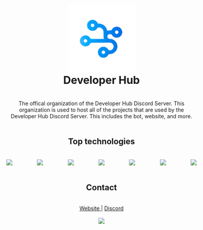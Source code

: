 <div align="center" style="margin-top: 20px">
  <a href="https://github.com/Developer-Hub-Community/hosting-system">
        <img src="https://github.com/Developer-Hub-Community/.github/blob/7baa002bb09c46f9fc5f6ca9788f80002ab826a1/profile/developer_hub_no_bg.png" alt="Logo" width="180" height="180" />
    </a>
    <h1 style="margin-top: 0">Developer Hub</h1>
</div>

<br />

<div align="center">
The offical organization of the Developer Hub Discord Server. This organization is used to host all of the projects that are used by the Developer Hub Discord Server. This includes the bot, website, and more.
</div>

<br />

<div align="center">
    <h2>Top technologies</h2>
</div>

<br />

<div style="display: flex; justify-content: space-between;">
    <img src="https://img.shields.io/badge/javascript-%23323330.svg?style=for-the-badge&logo=javascript&logoColor=%23F7DF1E" />
    <img src="https://img.shields.io/badge/typescript-%23007ACC.svg?style=for-the-badge&logo=typescript&logoColor=white" />
    <img src="https://img.shields.io/badge/Python-FFD43B?style=for-the-badge&logo=python&logoColor=blue" />
    <img src="https://img.shields.io/badge/node.js-6DA55F?style=for-the-badge&logo=node.js&logoColor=white" />
    <img src="https://img.shields.io/badge/react-%2320232a.svg?style=for-the-badge&logo=react&logoColor=%2361DAFB" />
    <img src="https://img.shields.io/badge/MongoDB-4EA94B?style=for-the-badge&logo=mongodb&logoColor=white" />
    <img src="https://img.shields.io/badge/Docker-2CA5E0?style=for-the-badge&logo=docker&logoColor=white"/>
</div>

<br />

<div align="center">
    <h2>Contact</h2>
</div>

<br />

<div align="center">
    <a href="https://developer-hub.com/">
        Website
    </a>
    <span> | </span>
    <a href="https://discord.gg/h4usmPQysz">
        Discord
    </a>
    <br />
    <br />
    <a href="https://discord.gg/h4usmPQysz">
        <img src="https://img.shields.io/discord/1086332187219079238?color=7289da&logo=discord&logoColor=white" />
    </a>
</div>
